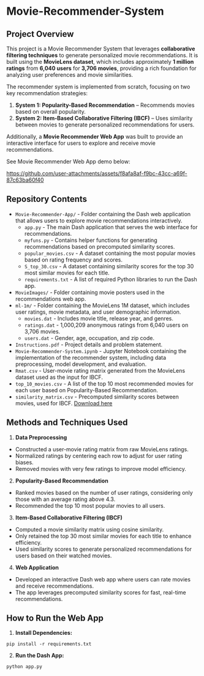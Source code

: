 # Movie-Recommender-System

## Project Overview

This project is a Movie Recommender System that leverages **collaborative filtering techniques** to generate personalized movie recommendations. It is built using the **MovieLens dataset**, which includes approximately **1 million ratings** from **6,040 users** for **3,706 movies**, providing a rich foundation for analyzing user preferences and movie similarities.

The recommender system is implemented from scratch, focusing on two key recommendation strategies:
1. **System 1: Popularity-Based Recommendation** – Recommends movies based on overall popularity.
2. **System 2: Item-Based Collaborative Filtering (IBCF)** – Uses similarity between movies to generate personalized recommendations for users.

Additionally, a **Movie Recommender Web App** was built to provide an interactive interface for users to explore and receive movie recommendations.

See Movie Recommender Web App demo below:

https://github.com/user-attachments/assets/f8afa8af-f9bc-43cc-a69f-87c63ba60f40


## Repository Contents

* `Movie-Recommender-App/` - Folder containing the Dash web application that allows users to explore movie recommendations interactively.
  * `app.py` - The main Dash application that serves the web interface for recommendations.
  * `myfuns.py` - Contains helper functions for generating recommendations based on precomputed similarity scores.
  * `popular_movies.csv` - A dataset containing the most popular movies based on rating frequency and scores.
  * `S_top_30.csv` - A dataset containing similarity scores for the top 30 most similar movies for each title.
  * `requirements.txt` - A list of required Python libraries to run the Dash app.
* `MovieImages/` - Folder containing movie posters used in the recommendations web app.
* `ml-1m/` - Folder containing the MovieLens 1M dataset, which includes user ratings, movie metadata, and user demographic information.
  * `movies.dat` - Includes movie title, release year, and genres.
  * `ratings.dat` - 1,000,209 anonymous ratings from 6,040 users on 3,706 movies.
  * `users.dat` -  Gender, age, occupation, and zip code.
* `Instructions.pdf` - Project details and problem statement.
* `Movie-Recommender-System.ipynb` - Jupyter Notebook containing the implementation of the recommender system, including data preprocessing, model development, and evaluation.
* `Rmat.csv` - User-movie rating matrix generated from the MovieLens dataset used as the input for IBCF.
* `top_10_movies.csv` - A list of the top 10 most recommended movies for each user based on Popularity-Based Recommendation.
* `similarity_matrix.csv` - Precomputed similarity scores between movies, used for IBCF. [Download here](https://drive.google.com/file/d/142abx3DEtxWVGX4cVKAKlrKbF1JRJLP0/view?usp=sharing)

## Methods and Techniques Used

1. **Data Preprocessing**
 * Constructed a user-movie rating matrix from raw MovieLens ratings.
 * Normalized ratings by centering each row to adjust for user rating biases.
 * Removed movies with very few ratings to improve model efficiency.

2. **Popularity-Based Recommendation**
 * Ranked movies based on the number of user ratings, considering only those with an average rating above 4.3.
 * Recommended the top 10 most popular movies to all users.

3. **Item-Based Collaborative Filtering (IBCF)**
 * Computed a movie similarity matrix using cosine similarity.
 * Only retained the top 30 most similar movies for each title to enhance efficiency.
 * Used similarity scores to generate personalized recommendations for users based on their watched movies.

4. **Web Application**
 * Developed an interactive Dash web app where users can rate movies and receive recommendations.
 * The app leverages precomputed similarity scores for fast, real-time recommendations.

## How to Run the Web App

1. **Install Dependencies:**
   
`pip install -r requirements.txt`

2. **Run the Dash App:**
   
`python app.py`
